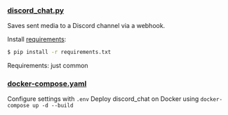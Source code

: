 ### [discord_chat.py](./discord_chat.py)
Saves sent media to a Discord channel via a webhook.

Install [requirements](./requirements.txt):

```bash
$ pip install -r requirements.txt
```

Requirements: just common

### [docker-compose.yaml](./docker/docker-compose.yaml)
Configure settings with `.env`
Deploy discord_chat on Docker using `docker-compose up -d --build`
